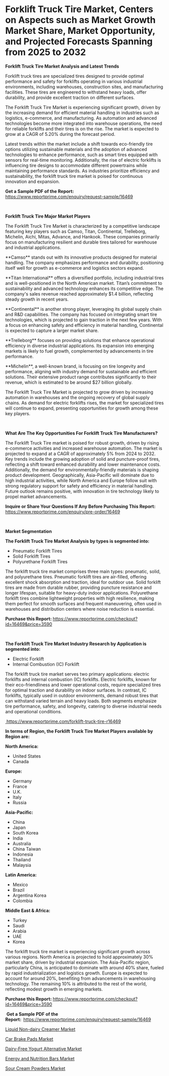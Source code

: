 <p><h1>Forklift Truck Tire Market, Centers on Aspects such as Market Growth Market Share, Market Opportunity, and Projected Forecasts Spanning from 2025 to 2032</h1></p><p><strong>Forklift Truck Tire Market Analysis and Latest Trends</strong></p>
<p><p>Forklift truck tires are specialized tires designed to provide optimal performance and safety for forklifts operating in various industrial environments, including warehouses, construction sites, and manufacturing facilities. These tires are engineered to withstand heavy loads, offer durability, and provide excellent traction on different surfaces.</p><p>The Forklift Truck Tire Market is experiencing significant growth, driven by the increasing demand for efficient material handling in industries such as logistics, e-commerce, and manufacturing. As automation and advanced technologies become more integrated into warehouse operations, the need for reliable forklifts and their tires is on the rise. The market is expected to grow at a CAGR of 5.20% during the forecast period.</p><p>Latest trends within the market include a shift towards eco-friendly tire options utilizing sustainable materials and the adoption of advanced technologies to enhance performance, such as smart tires equipped with sensors for real-time monitoring. Additionally, the rise of electric forklifts is influencing tire designs to accommodate different powertrains while maintaining performance standards. As industries prioritize efficiency and sustainability, the forklift truck tire market is poised for continuous innovation and expansion.</p></p>
<p><strong>Get a Sample PDF of the Report:&nbsp;</strong> <a href="https://www.reportprime.com/enquiry/request-sample/16469?utm_campaign=3522&utm_medium=2&utm_source=Github&utm_content=ia&utm_term=17032025&utm_id=forklift-truck-tire">https://www.reportprime.com/enquiry/request-sample/16469</a></p>
<p>&nbsp;</p>
<p><strong>Forklift Truck Tire Major Market Players</strong></p>
<p><p>The Forklift Truck Tire Market is characterized by a competitive landscape featuring key players such as Camso, Titan, Continental, Trelleborg, Michelin, Aichi, Mitas, Advance, and Hankook. These companies primarily focus on manufacturing resilient and durable tires tailored for warehouse and industrial applications.</p><p>**Camso** stands out with its innovative products designed for material handling. The company emphasizes performance and durability, positioning itself well for growth as e-commerce and logistics sectors expand. </p><p>**Titan International** offers a diversified portfolio, including industrial tires and is well-positioned in the North American market. Titan’s commitment to sustainability and advanced technology enhances its competitive edge. The company's sales revenue reached approximately $1.4 billion, reflecting steady growth in recent years.</p><p>**Continental** is another strong player, leveraging its global supply chain and R&D capabilities. The company has focused on integrating smart tire technologies, which is projected to gain traction in the next few years. With a focus on enhancing safety and efficiency in material handling, Continental is expected to capture a larger market share.</p><p>**Trelleborg** focuses on providing solutions that enhance operational efficiency in diverse industrial applications. Its expansion into emerging markets is likely to fuel growth, complemented by advancements in tire performance.</p><p>**Michelin**, a well-known brand, is focusing on tire longevity and performance, aligning with industry demand for sustainable and efficient solutions. Their extensive product range contributes significantly to their revenue, which is estimated to be around $27 billion globally.</p><p>The Forklift Truck Tire Market is projected to grow driven by increasing automation in warehouses and the ongoing recovery of global supply chains. As demand for electric forklifts rises, the market for specialized tires will continue to expand, presenting opportunities for growth among these key players.</p></p>
<p>&nbsp;</p>
<p><strong>What Are The Key Opportunities For Forklift Truck Tire Manufacturers?</strong></p>
<p><p>The Forklift Truck Tire market is poised for robust growth, driven by rising e-commerce activities and increased warehouse automation. The market is projected to expand at a CAGR of approximately 5% from 2024 to 2032. Key trends include the growing adoption of solid and puncture-proof tires, reflecting a shift toward enhanced durability and lower maintenance costs. Additionally, the demand for environmentally-friendly materials is shaping product development. Geographically, Asia-Pacific will dominate due to high industrial activities, while North America and Europe follow suit with strong regulatory support for safety and efficiency in material handling. Future outlook remains positive, with innovation in tire technology likely to propel market advancements.</p></p>
<p><strong>Inquire or Share Your Questions If Any Before Purchasing This Report:</strong> <a href="https://www.reportprime.com/enquiry/pre-order/16469?utm_campaign=3522&utm_medium=2&utm_source=Github&utm_content=ia&utm_term=17032025&utm_id=forklift-truck-tire">https://www.reportprime.com/enquiry/pre-order/16469</a></p>
<p>&nbsp;</p>
<p><strong>Market Segmentation</strong></p>
<p><strong>The Forklift Truck Tire Market Analysis by types is segmented into:</strong></p>
<p><ul><li>Pneumatic Forklift Tires</li><li>Solid Forklift Tires</li><li>Polyurethane Forklift Tires</li></ul></p>
<p><p>The forklift truck tire market comprises three main types: pneumatic, solid, and polyurethane tires. Pneumatic forklift tires are air-filled, offering excellent shock absorption and traction, ideal for outdoor use. Solid forklift tires are made from durable rubber, providing puncture resistance and longer lifespan, suitable for heavy-duty indoor applications. Polyurethane forklift tires combine lightweight properties with high resilience, making them perfect for smooth surfaces and frequent maneuvering, often used in warehouses and distribution centers where noise reduction is essential.</p></p>
<p><strong>Purchase this Report:&nbsp;</strong><a href="https://www.reportprime.com/checkout?id=16469&price=3590&utm_campaign=3522&utm_medium=2&utm_source=Github&utm_content=ia&utm_term=17032025&utm_id=forklift-truck-tire">https://www.reportprime.com/checkout?id=16469&price=3590</a></p>
<p>&nbsp;</p>
<p><strong>The Forklift Truck Tire Market Industry Research by Application is segmented into:</strong></p>
<p><ul><li>Electric Forklift</li><li>Internal Combustion (IC) Forklift</li></ul></p>
<p><p>The forklift truck tire market serves two primary applications: electric forklifts and internal combustion (IC) forklifts. Electric forklifts, known for their eco-friendliness and lower operational costs, require specialized tires for optimal traction and durability on indoor surfaces. In contrast, IC forklifts, typically used in outdoor environments, demand robust tires that can withstand varied terrain and heavy loads. Both segments emphasize tire performance, safety, and longevity, catering to diverse industrial needs and operational conditions.</p></p>
<p><a href="https://www.reportprime.com/forklift-truck-tire-r16469?utm_campaign=3522&utm_medium=2&utm_source=Github&utm_content=ia&utm_term=17032025&utm_id=forklift-truck-tire">&nbsp;https://www.reportprime.com/forklift-truck-tire-r16469</a></p>
<p><strong>In terms of Region, the Forklift Truck Tire Market Players available by Region are:</strong></p>
<p>
    <p> <strong> North America: </strong>
        <ul>
            <li>United States</li>
            <li>Canada</li>
        </ul>
        </p> 
    <p> <strong> Europe: </strong>
        <ul>
            <li>Germany</li>
            <li>France</li>
            <li>U.K.</li>
            <li>Italy</li>
            <li>Russia</li>
        </ul>
        </p> 
    <p> <strong> Asia-Pacific: </strong>
        <ul>
            <li>China</li>
            <li>Japan</li>
            <li>South Korea</li>
            <li>India</li>
            <li>Australia</li>
            <li>China Taiwan</li>
            <li>Indonesia</li>
            <li>Thailand</li>
            <li>Malaysia</li>
        </ul>
        </p> 
    <p> <strong> Latin America: </strong>
        <ul>
            <li>Mexico</li>
            <li>Brazil</li>
            <li>Argentina Korea</li>
            <li>Colombia</li>
        </ul>
        </p> 
    <p> <strong> Middle East & Africa: </strong>
        <ul>
            <li>Turkey</li>
            <li>Saudi</li>
            <li>Arabia</li>
            <li>UAE</li>
            <li>Korea</li>
        </ul>
    </p>
    </p>
<p><p>The forklift truck tire market is experiencing significant growth across various regions. North America is projected to hold approximately 30% market share, driven by industrial expansion. The Asia-Pacific region, particularly China, is anticipated to dominate with around 40% share, fueled by rapid industrialization and logistics growth. Europe is expected to account for around 20%, benefiting from advancements in warehousing technology. The remaining 10% is attributed to the rest of the world, reflecting modest growth in emerging markets.</p></p>
<p><strong>Purchase this Report: </strong><a href="https://www.reportprime.com/checkout?id=16469&price=3590&utm_campaign=3522&utm_medium=2&utm_source=Github&utm_content=ia&utm_term=17032025&utm_id=forklift-truck-tire">https://www.reportprime.com/checkout?id=16469&price=3590</a></p>
<p>&nbsp;<strong>Get a Sample PDF of the Report:&nbsp;&nbsp;</strong><a href="https://www.reportprime.com/enquiry/request-sample/16469?utm_campaign=3522&utm_medium=2&utm_source=Github&utm_content=ia&utm_term=17032025&utm_id=forklift-truck-tire">https://www.reportprime.com/enquiry/request-sample/16469</a></p>
<p><strong></strong></p>
<p><p><a href="https://www.linkedin.com/pulse/analyzing-liquid-non-dairy-creamer-market-expected-cagr-4gzue?utm_campaign=3522&utm_medium=2&utm_source=Github&utm_content=ia&utm_term=17032025&utm_id=forklift-truck-tire">Liquid Non-dairy Creamer Market</a></p><p><a href="https://github.com/zoccohaniech/Market-Research-Report-List-1/blob/main/car-brake-pads-market.md?utm_campaign=3522&utm_medium=2&utm_source=Github&utm_content=ia&utm_term=17032025&utm_id=forklift-truck-tire">Car Brake Pads Market</a></p><p><a href="https://www.linkedin.com/pulse/comprehensive-overview-dairy-free-yogurt-alternative-market-vo85e?utm_campaign=3522&utm_medium=2&utm_source=Github&utm_content=ia&utm_term=17032025&utm_id=forklift-truck-tire">Dairy-Free Yogurt Alternative Market</a></p><p><a href="https://www.linkedin.com/pulse/overview-energy-nutrition-bars-markets-expected-compoundannual-zgw7e?utm_campaign=3522&utm_medium=2&utm_source=Github&utm_content=ia&utm_term=17032025&utm_id=forklift-truck-tire">Energy and Nutrition Bars Market</a></p><p><a href="https://www.linkedin.com/pulse/global-sour-cream-powders-market-forecast-2025-2032-trends-nlb9e?utm_campaign=3522&utm_medium=2&utm_source=Github&utm_content=ia&utm_term=17032025&utm_id=forklift-truck-tire">Sour Cream Powders Market</a></p></p>